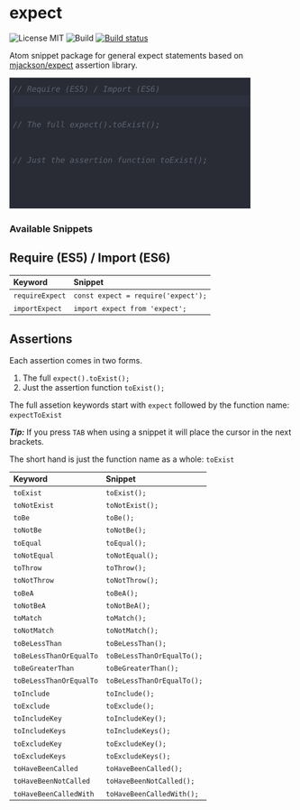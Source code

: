 # expect
![License MIT](https://img.shields.io/badge/license-MIT-blue.svg)
![Build](https://travis-ci.org/MikeBruns/expect.svg?branch=master)
[![Build status](https://ci.appveyor.com/api/projects/status/nivhe14l8dvfgqnl/branch/master?svg=true)](https://ci.appveyor.com/project/MikeBruns/expect/branch/master)

Atom snippet package for general expect statements based on [mjackson/expect](https://github.com/mjackson/expect) assertion library.

![Example](example.gif)


### Available Snippets
## Require (ES5) / Import (ES6)
| Keyword         | Snippet      |
|:--------------- |:-------------|
| `requireExpect` | `const expect = require('expect');` |
| `importExpect`  | `import expect from 'expect';`      |

## Assertions
Each assertion comes in two forms.
1. The full `expect().toExist();`
2. Just the assertion function `toExist();`

The full assetion keywords start with `expect` followed by the function name: `expectToExist`

   ***Tip:*** If you press `TAB` when using a snippet it will place the cursor in the next brackets.

The short hand is just the function name as a whole: `toExist`

| Keyword                   | Snippet      |
|:------------------------- |:-------------|
| `toExist`                 | `toExist();` |
| `toNotExist`              | `toNotExist();` |
| `toBe`                    | `toBe();` |
| `toNotBe`                 | `toNotBe();` |
| `toEqual`                 | `toEqual();` |
| `toNotEqual`              | `toNotEqual();` |
| `toThrow`                 | `toThrow();` |
| `toNotThrow`              | `toNotThrow();` |
| `toBeA`                   | `toBeA();` |
| `toNotBeA`                | `toNotBeA();` |
| `toMatch`                 | `toMatch();` |
| `toNotMatch`              | `toNotMatch();` |
| `toBeLessThan`            | `toBeLessThan();` |
| `toBeLessThanOrEqualTo`   | `toBeLessThanOrEqualTo();`|
| `toBeGreaterThan`         | `toBeGreaterThan();` |
| `toBeLessThanOrEqualTo`   | `toBeLessThanOrEqualTo();` |
| `toInclude`               | `toInclude();` |
| `toExclude`               | `toExclude();` |
| `toIncludeKey`            | `toIncludeKey();` |
| `toIncludeKeys`           | `toIncludeKeys();` |
| `toExcludeKey`            | `toExcludeKey();` |
| `toExcludeKeys`           | `toExcludeKeys();` |
| `toHaveBeenCalled`        | `toHaveBeenCalled();` |
| `toHaveBeenNotCalled`     | `toHaveBeenNotCalled();` |
| `toHaveBeenCalledWith`    | `toHaveBeenCalledWith();` |
